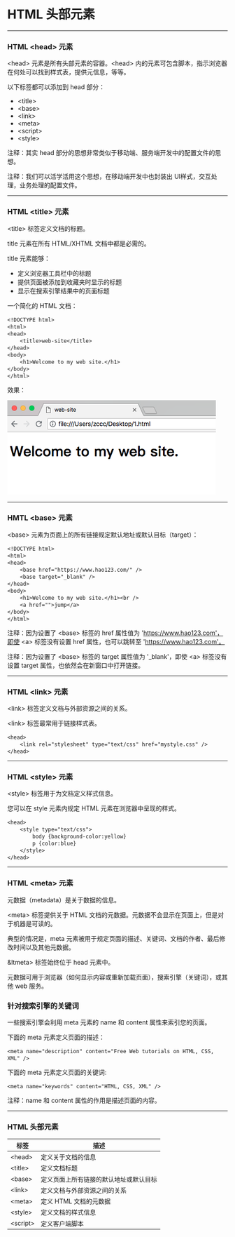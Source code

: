 # HTML 头部元素

---

### HTML &lt;head&gt; 元素

&lt;head&gt; 元素是所有头部元素的容器。&lt;head&gt; 内的元素可包含脚本，指示浏览器在何处可以找到样式表，提供元信息，等等。

以下标签都可以添加到 head 部分：

* &lt;title&gt;
* &lt;base&gt;
* &lt;link&gt;
* &lt;meta&gt;
* &lt;script&gt;
* &lt;style&gt;

注释：其实 head 部分的思想非常类似于移动端、服务端开发中的配置文件的思想。

注释：我们可以活学活用这个思想，在移动端开发中也封装出 UI样式，交互处理，业务处理的配置文件。

---

### HTML &lt;title&gt; 元素

&lt;title&gt; 标签定义文档的标题。

title 元素在所有 HTML/XHTML 文档中都是必需的。

title 元素能够：

* 定义浏览器工具栏中的标题
* 提供页面被添加到收藏夹时显示的标题
* 显示在搜索引擎结果中的页面标题

一个简化的 HTML 文档：

```
<!DOCTYPE html>
<html>
<head>
    <title>web-site</title>
</head>
<body>
    <h1>Welcome to my web site.</h1>
</body>
</html>
```

效果：

![title](img/title.png)

---

### HMTL &lt;base&gt; 元素

&lt;base&gt; 元素为页面上的所有链接规定默认地址或默认目标（target）：

```
<!DOCTYPE html>
<html>
<head>
    <base href="https://www.hao123.com/" />
    <base target="_blank" />
</head>
<body>
    <h1>Welcome to my web site.</h1><br />
    <a href="">jump</a>
</body>
</html>
```

注释：因为设置了 &lt;base&gt; 标签的 href 属性值为 'https://www.hao123.com'，即使 &lt;a&gt; 标签没有设置 href 属性，也可以跳转至 'https://www.hao123.com'。

注释：因为设置了 &lt;base&gt; 标签的 target 属性值为 '_blank'，即使 &lt;a&gt; 标签没有设置 target 属性，也依然会在新窗口中打开链接。

---

### HTML &lt;link&gt; 元素

&lt;link&gt; 标签定义文档与外部资源之间的关系。

&lt;link&gt; 标签最常用于链接样式表。

```
<head>
    <link rel="stylesheet" type="text/css" href="mystyle.css" />
</head>
```

---

### HTML &lt;style&gt; 元素

&lt;style&gt; 标签用于为文档定义样式信息。

您可以在 style 元素内规定 HTML 元素在浏览器中呈现的样式。

```
<head>
    <style type="text/css">
        body {background-color:yellow}
        p {color:blue}
    </style>
</head>
```

---

### HTML &lt;meta&gt; 元素

元数据（metadata）是关于数据的信息。

&lt;meta&gt; 标签提供关于 HTML 文档的元数据。元数据不会显示在页面上，但是对于机器是可读的。

典型的情况是，meta 元素被用于规定页面的描述、关键词、文档的作者、最后修改时间以及其他元数据。

&ltmeta&gt; 标签始终位于 head 元素中。

元数据可用于浏览器（如何显示内容或重新加载页面），搜索引擎（关键词），或其他 web 服务。

### 针对搜索引擎的关键词

一些搜索引擎会利用 meta 元素的 name 和 content 属性来索引您的页面。

下面的 meta 元素定义页面的描述：

```
<meta name="description" content="Free Web tutorials on HTML, CSS, XML" />
```

下面的 meta 元素定义页面的关键词:


```
<meta name="keywords" content="HTML, CSS, XML" />
```

注释：name 和 content 属性的作用是描述页面的内容。

---

### HTML 头部元素

| 标签 | 描述
|------|-----
| &lt;head&gt; | 定义关于文档的信息
| &lt;title&gt; | 定义文档标题
| &lt;base&gt; | 定义页面上所有链接的默认地址或默认目标
| &lt;link&gt; | 定义文档与外部资源之间的关系
| &lt;meta&gt; | 定义 HTML 文档的元数据
| &lt;style&gt; | 定义文档的样式信息
| &lt;script&gt; | 定义客户端脚本


